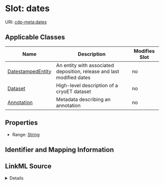 # Slot: dates

URI: [cdp-meta:dates](metadatadates)



<!-- no inheritance hierarchy -->




## Applicable Classes

| Name | Description | Modifies Slot |
| --- | --- | --- |
[DatestampedEntity](DatestampedEntity.md) | An entity with associated deposition, release and last modified dates |  no  |
[Dataset](Dataset.md) | High-level description of a cryoET dataset |  no  |
[Annotation](Annotation.md) | Metadata describing an annotation |  no  |







## Properties

* Range: [String](String.md)





## Identifier and Mapping Information








## LinkML Source

<details>
```yaml
name: dates
alias: dates
domain_of:
- DatestampedEntity
- Dataset
- Annotation
range: string

```
</details>
